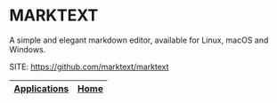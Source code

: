 # MARKTEXT

 A simple and elegant markdown editor, available for Linux, macOS and Windows. 
 
 SITE: https://github.com/marktext/marktext

 | [Applications](https://portable-linux-apps.github.io/apps.html) | [Home](https://portable-linux-apps.github.io)
 | --- | --- |
